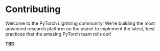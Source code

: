 # Contributing

Welcome to the PyTorch Lightning community! We're building the most advanced research platform on the planet to implement the latest, best practices that the amazing PyTorch team rolls out!

**TBD**
